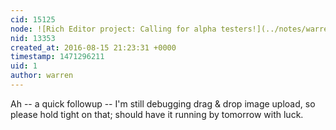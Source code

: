 ```yaml
---
cid: 15125
node: ![Rich Editor project: Calling for alpha testers!](../notes/warren/08-15-2016/rich-editor-project-calling-for-alpha-testers)
nid: 13353
created_at: 2016-08-15 21:23:31 +0000
timestamp: 1471296211
uid: 1
author: warren
---
```


Ah -- a quick followup -- I'm still debugging drag & drop image upload, so please hold tight on that; should have it running by tomorrow with luck. 